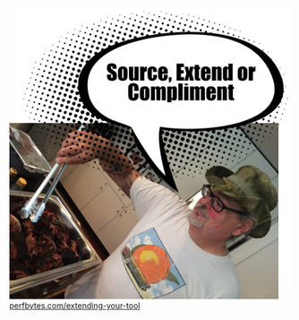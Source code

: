 ![](images/howard_chorney.png)
[perfbytes.com/extending-your-tool](http://perfbytes.com/extending-your-tool)
